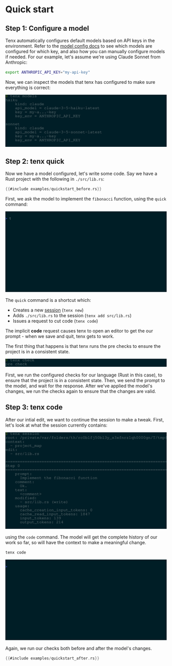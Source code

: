 # Quick start

## Step 1: Configure a model

Tenx automatically configures default models based on API keys in the
environment. Refer to the [model config docs](config-models.md) to see which
models are configured for which key, and also how you can manually configure
models if needed. For our example, let's assume we're using Claude Sonnet from
Anthropic:

```bash
export ANTHROPIC_API_KEY="my-api-key"
```

Now, we can inspect the models that tenx has configured to make sure everything
is correct:

<img src="examples/quickstart_models.svg"/>


## Step 2: tenx quick

Now we have a model configured, let's write some code. Say we have a Rust
project with the following in `./src/lib.rs`:

```rust
{{#include examples/quickstart_before.rs}} 
```

First, we ask the model to implement the `fibonacci` function, using the
`quick` command:

![caption](examples/quickstart_quick.gif)

The `quick` command is a shortcut which:

- Creates a new [session](./session.md) (`tenx new`)
- Adds `./src/lib.rs` to the session (`tenx add src/lib.rs`)    
- Issues a request to cut code (`tenx code`)

The implicit **code** request causes tenx to open an editor to get the our
prompt - when we save and quit, tenx gets to work. 

The first thing that happens is that tenx runs the pre checks to ensure the
project is in a consistent state.

<img src="examples/quickstart_check.svg"/>


First, we run the configured checks for our language (Rust in this case), to
ensure that the project is in a consistent state. Then, we send the prompt to
the model, and wait for the response. After we've applied the model's changes,
we run the checks again to ensure that the changes are valid.


## Step 3: tenx code

After our intial edit, we want to continue the session to make a tweak. First,
let's look at what the session currently contains:

<img src="examples/quickstart_session.svg"/>

using the `code` command. The model will get the complete history of our work
so far, so will have the context to make a meaningful change. 

```bash
tenx code
```

![caption](examples/quickstart_code.gif)

Again, we run our checks both before and after the model's changes.

```rust
{{#include examples/quickstart_after.rs}} 
```


